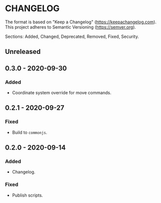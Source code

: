 # CHANGELOG

The format is based on "Keep a Changelog" (https://keepachangelog.com).
This project adheres to Semantic Versioning (https://semver.org).

Sections: Added, Changed, Deprecated, Removed, Fixed, Security.


## Unreleased

## 0.3.0 - 2020-09-30

### Added
- Coordinate system override for move commands.


## 0.2.1 - 2020-09-27

### Fixed
- Build to `commonjs`.


## 0.2.0 - 2020-09-14

### Added
- Changelog.

### Fixed
- Publish scripts.

